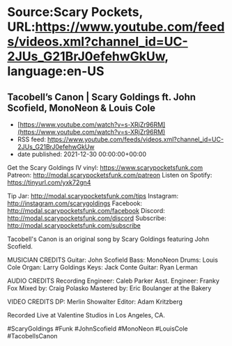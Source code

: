 # Source:Scary Pockets, URL:https://www.youtube.com/feeds/videos.xml?channel_id=UC-2JUs_G21BrJ0efehwGkUw, language:en-US

## Tacobell’s Canon | Scary Goldings ft. John Scofield, MonoNeon & Louis Cole
 - [https://www.youtube.com/watch?v=s-XRjZr96RM](https://www.youtube.com/watch?v=s-XRjZr96RM)
 - RSS feed: https://www.youtube.com/feeds/videos.xml?channel_id=UC-2JUs_G21BrJ0efehwGkUw
 - date published: 2021-12-30 00:00:00+00:00

Get the Scary Goldings IV vinyl: https://www.scarypocketsfunk.com
Patreon: http://modal.scarypocketsfunk.com/patreon
Listen on Spotify: https://tinyurl.com/yxk72gn4

Tip Jar: http://modal.scarypocketsfunk.com/tips
Instagram: http://instagram.com/scarygoldings
Facebook: http://modal.scarypocketsfunk.com/facebook
Discord: http://modal.scarypocketsfunk.com/discord
Subscribe: http://modal.scarypocketsfunk.com/subscribe

Tacobell's Canon is an original song by Scary Goldings featuring John Scofield.

MUSICIAN CREDITS
Guitar: John Scofield
Bass: MonoNeon
Drums: Louis Cole
Organ: Larry Goldings
Keys: Jack Conte
Guitar: Ryan Lerman

AUDIO CREDITS
Recording Engineer: Caleb Parker
Asst. Engineer: Franky Fox
Mixed by: Craig Polasko
Mastered by: Eric Boulanger at the Bakery

VIDEO CREDITS 
DP: Merlin Showalter
Editor: Adam Kritzberg

Recorded Live at Valentine Studios in Los Angeles, CA.

#ScaryGoldings #Funk #JohnScofield #MonoNeon #LouisCole #TacobellsCanon


